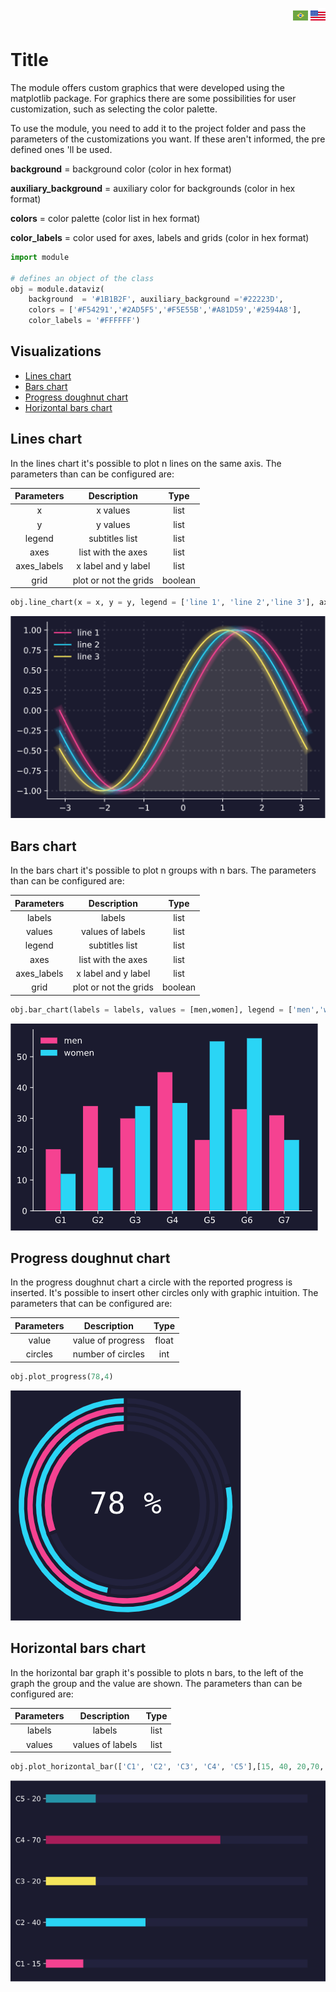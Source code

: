 <p align= "right">
    <a href = "https://github.com/DarleySoares/Data-Science/blob/master/DataViz/Interfaces/README.md"><img src = https://raw.githubusercontent.com/DarleySoares/Data-Science/master/images/brazil.png></a>
    <a href = "https://github.com/DarleySoares/Data-Science/blob/master/DataViz/Interfaces/README_ENG.md"><img src = https://raw.githubusercontent.com/DarleySoares/Data-Science/master/images/usa.png></a>
 </p1>
 
 
# Title

The module offers custom graphics that were developed using the matplotlib package. For graphics there are some possibilities for user customization, such as selecting the color palette.

To use the module, you need to add it to the project folder and pass the parameters of the customizations you want. If these aren't informed, the pre defined ones 'll be used.

**background** = background color (color in hex format)

**auxiliary_background** = auxiliary color for backgrounds (color in hex format)

**colors** = color palette (color list in hex format)

**color_labels** = color used for axes, labels and grids (color in hex format)

```python
import module

# defines an object of the class
obj = module.dataviz(
    background  = '#1B1B2F', auxiliary_background ='#22223D',
    colors = ['#F54291','#2AD5F5','#F5E55B','#A81D59','#2594A8'],
    color_labels = '#FFFFFF') 
```

## Visualizations

* [Lines chart](#lines-chart)
* [Bars chart](#bars-chart)
* [Progress doughnut chart](#progress-doughnut-chart)
* [Horizontal bars chart](#horizontal-bars-chart)

## Lines chart

In the lines chart it's possible to plot n lines on the same axis. The parameters than can be configured are:
 
| Parameters | Description | Type |
|:----------:|:-----------:|:----:|
|x| x values| list
|y| y values| list
|legend| subtitles list| list
|axes| list with the axes| list
|axes_labels| x label and y label| list
|grid| plot or not the grids| boolean

```python
obj.line_chart(x = x, y = y, legend = ['line 1', 'line 2','line 3'], axes = ['bottom', 'left'], axes_labels = ['x', 'y'], grid = False)
```

![Lines chart](images/lines_chart.png)

## Bars chart

In the bars chart it's possible to plot n groups with n bars. The parameters than can be configured are:

| Parameters | Description | Type |
|:----------:|:-----------:|:----:|
|labels| labels| list
|values| values of labels| list
|legend| subtitles list| list
|axes| list with the axes| list
|axes_labels| x label and y label| list
|grid| plot or not the grids| boolean

```python
obj.bar_chart(labels = labels, values = [men,women], legend = ['men','women'], axes = ['bottom', 'left'], axes_labels = ['x', 'y'] True, grid = False)
```

![Bars chart](images/bars_chart.png)

## Progress doughnut chart

In the progress doughnut chart a circle with the reported progress is inserted. It's possible to insert other circles only with graphic intuition. The parameters that can be configured are:

| Parameters | Description | Type |
|:----------:|:-----------:|:----:|
|value| value of progress| float
|circles| number of circles| int

```python
obj.plot_progress(78,4)
```

![Progress doughnut chart](images/progress_graph.png)

## Horizontal bars chart

In the horizontal bar graph it's possible to plots n bars, to the left of the graph the group and the value are shown. The parameters than can be configured are:

| Parameters | Description | Type |
|:----------:|:-----------:|:----:|
|labels| labels| list
|values| values of labels| list

```python
obj.plot_horizontal_bar(['C1', 'C2', 'C3', 'C4', 'C5'],[15, 40, 20,70, 20])
```

![Horizontal bars chart](images/horizontal_bars_chart.png)